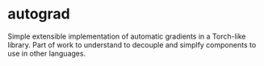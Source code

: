 # autograd
Simple extensible implementation of automatic gradients in a Torch-like library.
Part of work to understand to decouple and simplfy components to use in other languages.
